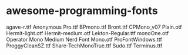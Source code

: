 # awesome-programming-fonts

agave-r.ttf
Anonymous Pro.ttf
BPmono.ttf
Bront.ttf
CPMono_v07 Plain.otf
Hermit-light.otf
Hermit-medium.otf
Lekton-Regular.ttf
monoOne.otf
Operator Mono Medium Nerd Font Mono.otf
ProFontWindows.ttf
ProggyCleanSZ.ttf
Share-TechMonoTrue.ttf
Sudo.ttf
Terminus.ttf
